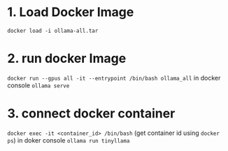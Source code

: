 # 1. Load Docker Image
`docker load -i ollama-all.tar`
# 2. run docker Image
`docker run --gpus all -it --entrypoint /bin/bash ollama_all`
in docker console
`ollama serve`

# 3. connect docker container
`docker exec -it <container_id> /bin/bash` (get container id using `docker ps`)
in doker console
`ollama run tinyllama`
